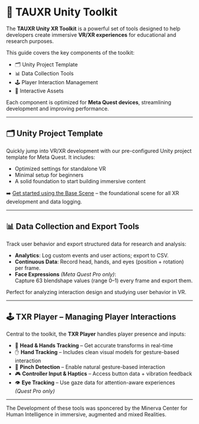 # 🧰 TAUXR Unity Toolkit

The **TAUXR Unity XR Toolkit** is a powerful set of tools designed to help developers create immersive **VR/XR experiences** for educational and research purposes.

This guide covers the key components of the toolkit:

- 🗂️ Unity Project Template  
- 📊 Data Collection Tools  
- 🕹️ Player Interaction Management  
- 🧩 Interactive Assets  

Each component is optimized for **Meta Quest devices**, streamlining development and improving performance.

---

## 🗂️ Unity Project Template

Quickly jump into VR/XR development with our pre-configured Unity project template for Meta Quest. It includes:

- Optimized settings for standalone VR  
- Minimal setup for beginners  
- A solid foundation to start building immersive content  

➡️ [Get started using the Base Scene](https://github.com/TAU-XR/TAUXR-OpenTemplate/blob/main/Docs/Getting%20Started%20with%20Base%20Scene.md) – the foundational scene for all XR development and data logging.

---

## 📊 Data Collection and Export Tools

Track user behavior and export structured data for research and analysis:

- **Analytics**: Log custom events and user actions; export to CSV.
- **Continuous Data**: Record head, hands, and eyes (position + rotation) per frame.
- **Face Expressions** *(Meta Quest Pro only)*:  
  Capture 63 blendshape values (range 0–1) every frame and export them.

Perfect for analyzing interaction design and studying user behavior in VR.

---

## 🕹️ TXR Player – Managing Player Interactions

Central to the toolkit, the **TXR Player** handles player presence and inputs:

- 🎯 **Head & Hands Tracking** – Get accurate transforms in real-time
- ✋ **Hand Tracking** – Includes clean visual models for gesture-based interaction
- 🤏 **Pinch Detection** – Enable natural gesture-based interaction
- 🎮 **Controller Input & Haptics** – Access button data + vibration feedback
- 👁️ **Eye Tracking** – Use gaze data for attention-aware experiences *(Quest Pro only)*

---

The Development of these tools was sponcered by the Minerva Center for Human Intelligence in immersive, augmented and mixed Realities.
